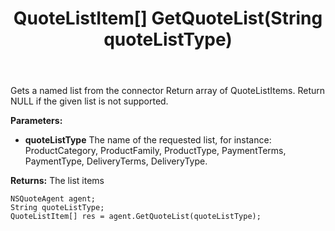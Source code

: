 ﻿---
uid: crmscript_ref_NSQuoteAgent_GetQuoteList
title: QuoteListItem[] GetQuoteList(String quoteListType)
intellisense: NSQuoteAgent.GetQuoteList
keywords: NSQuoteAgent, GetQuoteList
so.topic: reference
---

Gets a named list from the connector Return array of QuoteListItems. Return NULL if the given list is not supported.

**Parameters:**
 - **quoteListType** The name of the requested list, for instance: ProductCategory, ProductFamily, ProductType, PaymentTerms, PaymentType, DeliveryTerms, DeliveryType.

**Returns:** The list items

```crmscript
NSQuoteAgent agent;
String quoteListType;
QuoteListItem[] res = agent.GetQuoteList(quoteListType);
```

